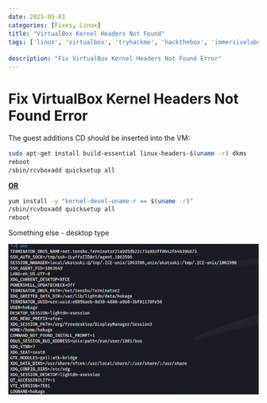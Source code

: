 ```yaml
---
date: 2025-05-01
categories: [Fixes, Linux]
title: "VirtualBox Kernel Headers Not Found"
tags: ['linux', 'virtualbox', 'tryhackme', 'hackthebox', 'immersivelabs', 'thm', 'iml', 'htb']

description: "Fix VirtualBox Kernel Headers Not Found Error"
---
```



# Fix VirtualBox Kernel Headers Not Found Error

The guest additions CD should be inserted into the VM:

```bash
sudo apt-get install build-essential linux-headers-$(uname -r) dkms
reboot
/sbin/rcvboxadd quicksetup all
```

**<u>OR</u>**

```bash
yum install -y "kernel-devel-uname-r == $(uname -r)"
/sbin/rcvboxadd quicksetup all
reboot
```

Something else - desktop type

![image1](../resources/d3f7ae6f7e6641a6bf975c1315b0e3a6.png)

